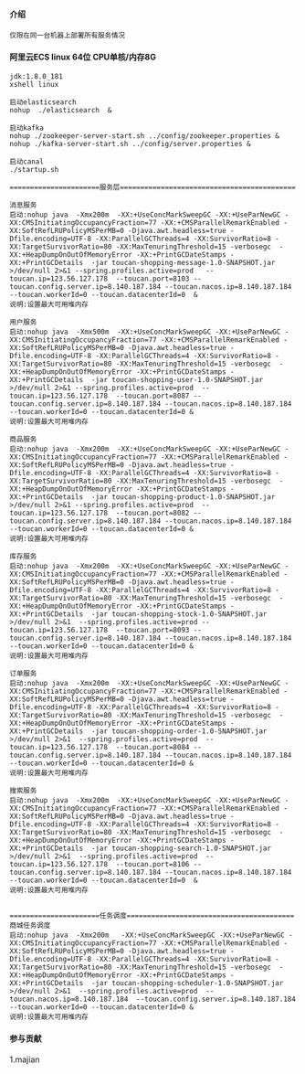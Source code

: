 #### 介绍
    仅限在同一台机器上部署所有服务情况

#### 阿里云ECS linux 64位 CPU单核/内存8G

    jdk:1.8.0_181
    xshell linux
    
    启动elasticsearch
    nohup  ./elasticsearch  &
    
    启动kafka
    nohup ./zookeeper-server-start.sh ../config/zookeeper.properties &
    nohup ./kafka-server-start.sh ../config/server.properties &
   
    启动canal
    ./startup.sh
    
    ======================服务层===========================================
    
    消息服务
    启动:nohup java  -Xmx200m  -XX:+UseConcMarkSweepGC -XX:+UseParNewGC -XX:CMSInitiatingOccupancyFraction=77 -XX:+CMSParallelRemarkEnabled -XX:SoftRefLRUPolicyMSPerMB=0 -Djava.awt.headless=true -Dfile.encoding=UTF-8 -XX:ParallelGCThreads=4 -XX:SurvivorRatio=8 -XX:TargetSurvivorRatio=80 -XX:MaxTenuringThreshold=15 -verbosegc  -XX:+HeapDumpOnOutOfMemoryError -XX:+PrintGCDateStamps -XX:+PrintGCDetails  -jar toucan-shopping-message-1.0-SNAPSHOT.jar >/dev/null 2>&1 --spring.profiles.active=prod   --toucan.ip=123.56.127.178  --toucan.port=8103 --toucan.config.server.ip=8.140.187.184 --toucan.nacos.ip=8.140.187.184  --toucan.workerId=0 --toucan.datacenterId=0  &
    说明:设置最大可用堆内存

    用户服务
    启动:nohup java  -Xmx500m  -XX:+UseConcMarkSweepGC -XX:+UseParNewGC -XX:CMSInitiatingOccupancyFraction=77 -XX:+CMSParallelRemarkEnabled -XX:SoftRefLRUPolicyMSPerMB=0 -Djava.awt.headless=true -Dfile.encoding=UTF-8 -XX:ParallelGCThreads=4 -XX:SurvivorRatio=8 -XX:TargetSurvivorRatio=80 -XX:MaxTenuringThreshold=15 -verbosegc  -XX:+HeapDumpOnOutOfMemoryError -XX:+PrintGCDateStamps -XX:+PrintGCDetails  -jar toucan-shopping-user-1.0-SNAPSHOT.jar >/dev/null 2>&1 --spring.profiles.active=prod  --toucan.ip=123.56.127.178  --toucan.port=8087 --toucan.config.server.ip=8.140.187.184 --toucan.nacos.ip=8.140.187.184   --toucan.workerId=0 --toucan.datacenterId=0 &
    说明:设置最大可用堆内存
    
    商品服务
    启动:nohup java  -Xmx200m  -XX:+UseConcMarkSweepGC -XX:+UseParNewGC -XX:CMSInitiatingOccupancyFraction=77 -XX:+CMSParallelRemarkEnabled -XX:SoftRefLRUPolicyMSPerMB=0 -Djava.awt.headless=true -Dfile.encoding=UTF-8 -XX:ParallelGCThreads=4 -XX:SurvivorRatio=8 -XX:TargetSurvivorRatio=80 -XX:MaxTenuringThreshold=15 -verbosegc  -XX:+HeapDumpOnOutOfMemoryError -XX:+PrintGCDateStamps -XX:+PrintGCDetails  -jar toucan-shopping-product-1.0-SNAPSHOT.jar >/dev/null 2>&1 --spring.profiles.active=prod  --toucan.ip=123.56.127.178  --toucan.port=8082 --toucan.config.server.ip=8.140.187.184 --toucan.nacos.ip=8.140.187.184   --toucan.workerId=0 --toucan.datacenterId=0 &
    说明:设置最大可用堆内存
    
    库存服务
    启动:nohup java  -Xmx200m  -XX:+UseConcMarkSweepGC -XX:+UseParNewGC -XX:CMSInitiatingOccupancyFraction=77 -XX:+CMSParallelRemarkEnabled -XX:SoftRefLRUPolicyMSPerMB=0 -Djava.awt.headless=true -Dfile.encoding=UTF-8 -XX:ParallelGCThreads=4 -XX:SurvivorRatio=8 -XX:TargetSurvivorRatio=80 -XX:MaxTenuringThreshold=15 -verbosegc  -XX:+HeapDumpOnOutOfMemoryError -XX:+PrintGCDateStamps -XX:+PrintGCDetails  -jar toucan-shopping-stock-1.0-SNAPSHOT.jar  >/dev/null 2>&1  --spring.profiles.active=prod --toucan.ip=123.56.127.178  --toucan.port=8093 --toucan.config.server.ip=8.140.187.184 --toucan.nacos.ip=8.140.187.184   --toucan.workerId=0 --toucan.datacenterId=0 &
    说明:设置最大可用堆内存
    
    订单服务
    启动:nohup java  -Xmx200m  -XX:+UseConcMarkSweepGC -XX:+UseParNewGC -XX:CMSInitiatingOccupancyFraction=77 -XX:+CMSParallelRemarkEnabled -XX:SoftRefLRUPolicyMSPerMB=0 -Djava.awt.headless=true -Dfile.encoding=UTF-8 -XX:ParallelGCThreads=4 -XX:SurvivorRatio=8 -XX:TargetSurvivorRatio=80 -XX:MaxTenuringThreshold=15 -verbosegc  -XX:+HeapDumpOnOutOfMemoryError -XX:+PrintGCDateStamps -XX:+PrintGCDetails  -jar toucan-shopping-order-1.0-SNAPSHOT.jar >/dev/null 2>&1  --spring.profiles.active=prod  --toucan.ip=123.56.127.178  --toucan.port=8084 --toucan.config.server.ip=8.140.187.184 --toucan.nacos.ip=8.140.187.184   --toucan.workerId=0 --toucan.datacenterId=0 &
    说明:设置最大可用堆内存
    
    搜索服务
    启动:nohup java  -Xmx200m  -XX:+UseConcMarkSweepGC -XX:+UseParNewGC -XX:CMSInitiatingOccupancyFraction=77 -XX:+CMSParallelRemarkEnabled -XX:SoftRefLRUPolicyMSPerMB=0 -Djava.awt.headless=true -Dfile.encoding=UTF-8 -XX:ParallelGCThreads=4 -XX:SurvivorRatio=8 -XX:TargetSurvivorRatio=80 -XX:MaxTenuringThreshold=15 -verbosegc  -XX:+HeapDumpOnOutOfMemoryError -XX:+PrintGCDateStamps -XX:+PrintGCDetails  -jar toucan-shopping-search-1.0-SNAPSHOT.jar >/dev/null 2>&1  --spring.profiles.active=prod  --toucan.ip=123.56.127.178  --toucan.port=8106 --toucan.config.server.ip=8.140.187.184 --toucan.nacos.ip=8.140.187.184  --toucan.workerId=0 --toucan.datacenterId=0  &
    说明:设置最大可用堆内存
    
    
    ======================任务调度=========================================
    商城任务调度
    启动:nohup java  -Xmx200m   -XX:+UseConcMarkSweepGC -XX:+UseParNewGC -XX:CMSInitiatingOccupancyFraction=77 -XX:+CMSParallelRemarkEnabled -XX:SoftRefLRUPolicyMSPerMB=0 -Djava.awt.headless=true -Dfile.encoding=UTF-8 -XX:ParallelGCThreads=4 -XX:SurvivorRatio=8 -XX:TargetSurvivorRatio=80 -XX:MaxTenuringThreshold=15 -verbosegc  -XX:+HeapDumpOnOutOfMemoryError -XX:+PrintGCDateStamps -XX:+PrintGCDetails  -jar toucan-shopping-scheduler-1.0-SNAPSHOT.jar >/dev/null 2>&1  --spring.profiles.active=prod  --toucan.nacos.ip=8.140.187.184  --toucan.config.server.ip=8.140.187.184   --toucan.workerId=0 --toucan.datacenterId=0 &
    说明:设置最大可用堆内存
    
#### 参与贡献
1.majian
